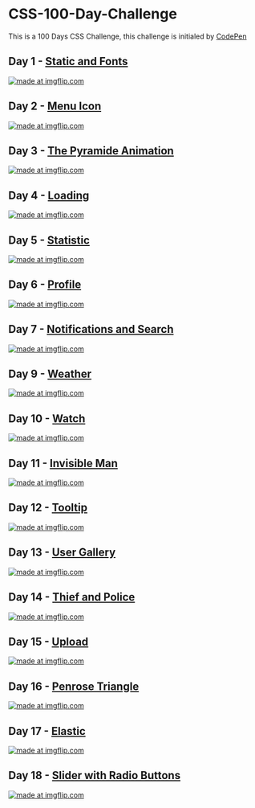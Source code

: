 # CSS-100-Day-Challenge
This is a 100 Days CSS Challenge, this challenge is initialed by [CodePen](https://100dayscss.com/)
## Day 1 - [Static and Fonts](https://github.com/wenyizag/CSS-100-Day-Challenge/tree/master/Day%201)
<a href="https://imgflip.com/gif/28smqe"><img src="https://i.imgflip.com/28smqe.gif" title="made at imgflip.com"/></a>

## Day 2 - [Menu Icon](https://github.com/wenyizag/CSS-100-Day-Challenge/tree/master/Day%202)
<a href="https://imgflip.com/gif/28sdoe"><img src="https://i.imgflip.com/28sdoe.gif" title="made at imgflip.com"/></a>

## Day 3 - [The Pyramide Animation](https://github.com/wenyizag/CSS-100-Day-Challenge/tree/master/Day%203)
<a href="https://imgflip.com/gif/2a7hrk"><img src="https://i.imgflip.com/2a7hrk.gif" title="made at imgflip.com"/></a>

## Day 4 - [Loading](https://github.com/wenyizag/CSS-100-Day-Challenge/tree/master/Day%204)
<a href="https://imgflip.com/gif/2a7kc6"><img src="https://i.imgflip.com/2a7kc6.gif" title="made at imgflip.com"/></a>

## Day 5 - [Statistic](https://github.com/wenyizag/CSS-100-Day-Challenge/tree/master/Day%205)
<a href="https://imgflip.com/gif/2a9x6y"><img src="https://i.imgflip.com/2a9x6y.gif" title="made at imgflip.com"/></a>

## Day 6 - [Profile](https://github.com/wenyizag/CSS-100-Day-Challenge/tree/master/Day%206)
<a href="https://imgflip.com/gif/2aacla"><img src="https://i.imgflip.com/2aacla.gif" title="made at imgflip.com"/></a>

## Day 7 - [Notifications and Search](https://github.com/wenyizag/CSS-100-Day-Challenge/tree/master/Day%207%20-%20Notifications)
<a href="https://imgflip.com/gif/2acxrx"><img src="https://i.imgflip.com/2acxrx.gif" title="made at imgflip.com"/></a>

## Day 9 - [Weather](https://github.com/wenyizag/CSS-100-Day-Challenge/tree/master/Day%209%20-%20Weather)
<a href="https://imgflip.com/gif/2aflbr"><img src="https://i.imgflip.com/2aflbr.gif" title="made at imgflip.com"/></a>

## Day 10 - [Watch](https://github.com/wenyizag/CSS-100-Day-Challenge/tree/master/Day%2010)
<a href="https://imgflip.com/gif/2and6t"><img src="https://i.imgflip.com/2and6t.gif" title="made at imgflip.com"/></a>


## Day 11 - [Invisible Man](https://github.com/wenyizag/CSS-100-Day-Challenge/tree/master/Day%2011)
<a href="https://imgflip.com/gif/2ao7oy"><img src="https://i.imgflip.com/2ao7oy.gif" title="made at imgflip.com"/></a>

## Day 12 - [Tooltip](https://github.com/wenyizag/CSS-100-Day-Challenge/tree/master/Day%2012%20-%20Tooltip)
<a href="https://imgflip.com/gif/2aoedu"><img src="https://i.imgflip.com/2aoedu.gif" title="made at imgflip.com"/></a>

## Day 13 - [User Gallery](https://github.com/wenyizag/CSS-100-Day-Challenge/tree/master/Day%2013%20-%20User%20Gallery)
<a href="https://imgflip.com/gif/2aqosb"><img src="https://i.imgflip.com/2aqosb.gif" title="made at imgflip.com"/></a>

## Day 14 - [Thief and Police](https://github.com/wenyizag/CSS-100-Day-Challenge/tree/master/Day%2014%20-%20Thief%20and%20police)
<a href="https://imgflip.com/gif/2atesn"><img src="https://i.imgflip.com/2atesn.gif" title="made at imgflip.com"/></a>

## Day 15 - [Upload](https://github.com/wenyizag/CSS-100-Day-Challenge/tree/master/Day%2015%20-%20Upload)
<a href="https://imgflip.com/gif/2be6fd"><img src="https://i.imgflip.com/2be6fd.gif" title="made at imgflip.com"/></a>

## Day 16 - [Penrose Triangle](https://github.com/wenyizag/CSS-100-Day-Challenge/tree/master/CSS-Day16-Penrose%20Triangle)
<a href="https://imgflip.com/gif/2cni07"><img src="https://i.imgflip.com/2cni07.gif" title="made at imgflip.com"/></a>

## Day 17 - [Elastic](https://github.com/wenyizag/CSS-100-Day-Challenge/tree/master/CSS-Day17-Elastic)
<a href="https://imgflip.com/gif/2d095l"><img src="https://i.imgflip.com/2d095l.gif" title="made at imgflip.com"/></a>

## Day 18 - [Slider with Radio Buttons](https://github.com/wenyizag/CSS-100-Day-Challenge/tree/master/CSS-Day18-Slider%20With%20Radio%20Buttons)
<a href="https://imgflip.com/gif/2d0neu"><img src="https://i.imgflip.com/2d0neu.gif" title="made at imgflip.com"/></a>

